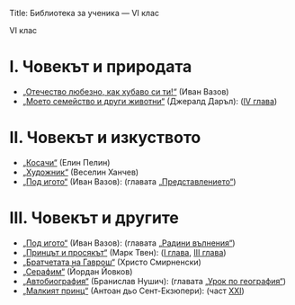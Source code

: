 Title: Библиотека за ученика — VI клас

VI клас
# I. Човекът и природата
* [„Отечество любезно, как хубаво си ти!“](/text/5163) (Иван Вазов)
* [„Моето семейство и други животни“](/text/24596) (Джералд Даръл): ([IV глава](/text/24596/6#textstart))

# II. Човекът и изкуството
* [„Косачи“](/text/5290) (Елин Пелин)
* [„Художник“](/text/30218) (Веселин Ханчев)
* [„Под игото“](/text/3753) (Иван Вазов): (главата [„Представлението“](/text/3753/17#textstart))

# III. Човекът и другите
* [„Под игото“](/text/3753) (Иван Вазов): (главата [„Радини вълнения“](/text/3753/11#textstart))
* [„Принцът и просякът“](/text/25001) (Марк Твен): ([I глава](/text/25001/2#textstart), [III глава](/text/25001/4#textstart))
* [„Братчетата на Гаврош“](/text/5357) (Христо Смирненски)
* [„Серафим“](/text/48174) (Йордан Йовков)
* [„Автобиография“](/text/3524) (Бранислав Нушич): (главата [„Урок по география“](/text/3524/11#textstart))
* [„Малкият принц“](/text/2102) (Антоан дьо Сент-Екзюпери): (част [XXI](/text/2102/14#textstart))
